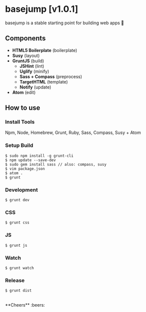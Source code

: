 # basejump [v1.0.1]
basejump is a stable starting point for building web apps :rocket:

## Components
- **HTML5 Boilerplate** (boilerplate)
- **Susy** (layout)
- **GruntJS** (build)
  - **JSHint** (lint)
  - **Uglify** (minify)
  - **Sass + Compass** (preprocess)
  - **TargetHTML** (template)
  - **Notify** (update)
- **Atom** (edit)

## How to use
### Install Tools
Npm, Node, Homebrew, Grunt, Ruby, Sass, Compass, Susy + Atom

### Setup Build
    $ sudo npm install -g grunt-cli
    $ npm update --save-dev
    $ sudo gem install sass // also: compass, susy
    $ vim package.json
    $ atom .
    $ grunt

### Development
    $ grunt dev

### CSS
    $ grunt css

### JS
    $ grunt js

### Watch
    $ grunt watch

### Release
    $ grunt dist

<br>
**Cheers** :beers:
